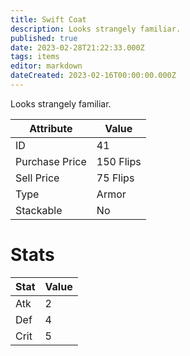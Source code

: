 ```yaml
---
title: Swift Coat
description: Looks strangely familiar.
published: true
date: 2023-02-28T21:22:33.000Z
tags: items
editor: markdown
dateCreated: 2023-02-16T00:00:00.000Z
---
```


Looks strangely familiar.

|Attribute|Value|
|-|-|
|ID|41|
|Purchase Price|150 Flips|
|Sell Price|75 Flips|
|Type|Armor|
|Stackable|No|

# Stats
|Stat|Value|
|-|-|
|Atk|2|
|Def|4|
|Crit|5|
